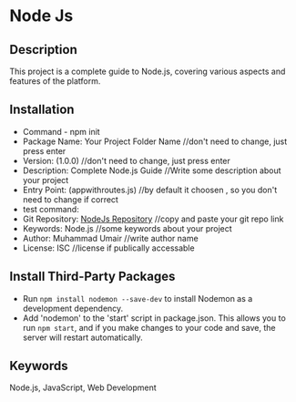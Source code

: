 # Node Js 

## Description
This project is a complete guide to Node.js, covering various aspects and features of the platform.

## Installation
- Command - npm init
- Package Name: Your Project Folder Name //don't need to change, just press enter
- Version: (1.0.0) //don't need to change, just press enter
- Description: Complete Node.js Guide //Write some description about your project
- Entry Point: (appwithroutes.js) //by default it choosen , so you don't need to change if correct
- test command:
- Git Repository: [NodeJs Repository](https://github.com/MuhammadUmaair/NodeJs.git) //copy and paste your git repo link
- Keywords: Node.js //some keywords about your project
- Author: Muhammad Umair //write author name
- License: ISC //license if publically accessable

## Install Third-Party Packages

- Run `npm install nodemon --save-dev` to install Nodemon as a development dependency.
- Add 'nodemon' to the 'start' script in package.json. This allows you to run `npm start`, and if you make changes to your code and save, the server will restart automatically.


## Keywords
Node.js, JavaScript, Web Development
